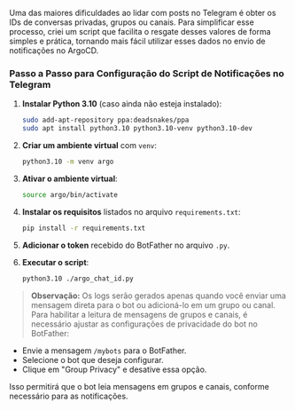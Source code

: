 
Uma das maiores dificuldades ao lidar com posts no Telegram é obter os IDs de conversas privadas, grupos ou canais. Para simplificar esse processo, criei um script que facilita o resgate desses valores de forma simples e prática, tornando mais fácil utilizar esses dados no envio de notificações no ArgoCD.

### Passo a Passo para Configuração do Script de Notificações no Telegram

1. **Instalar Python 3.10** (caso ainda não esteja instalado):
   ```bash
   sudo add-apt-repository ppa:deadsnakes/ppa
   sudo apt install python3.10 python3.10-venv python3.10-dev
   ```

2. **Criar um ambiente virtual** com `venv`:
   ```bash
   python3.10 -m venv argo
   ```

3. **Ativar o ambiente virtual**:
   ```bash
   source argo/bin/activate
   ```

4. **Instalar os requisitos** listados no arquivo `requirements.txt`:
   ```bash
   pip install -r requirements.txt
   ```

5. **Adicionar o token** recebido do BotFather no arquivo `.py`.

6. **Executar o script**:
   ```bash
   python3.10 ./argo_chat_id.py
   ```

> **Observação:** Os logs serão gerados apenas quando você enviar uma mensagem direta para o bot ou adicioná-lo em um grupo ou canal.  
> Para habilitar a leitura de mensagens de grupos e canais, é necessário ajustar as configurações de privacidade do bot no BotFather:
   - Envie a mensagem `/mybots` para o BotFather.
   - Selecione o bot que deseja configurar.
   - Clique em "Group Privacy" e desative essa opção. 

Isso permitirá que o bot leia mensagens em grupos e canais, conforme necessário para as notificações.
